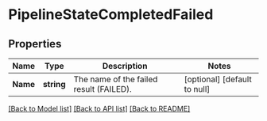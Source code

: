# PipelineStateCompletedFailed

## Properties
Name | Type | Description | Notes
------------ | ------------- | ------------- | -------------
**Name** | **string** | The name of the failed result (FAILED). | [optional] [default to null]

[[Back to Model list]](../README.md#documentation-for-models) [[Back to API list]](../README.md#documentation-for-api-endpoints) [[Back to README]](../README.md)

